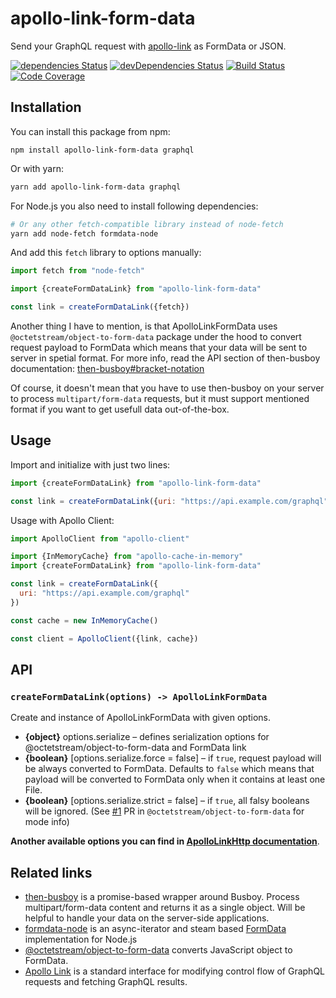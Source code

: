 # apollo-link-form-data

Send your GraphQL request with [apollo-link](https://github.com/apollographql/apollo-link) as FormData or JSON.

[![dependencies Status](https://david-dm.org/octet-stream/apollo-link-form-data/status.svg)](https://david-dm.org/octet-stream/apollo-link-form-data)
[![devDependencies Status](https://david-dm.org/octet-stream/apollo-link-form-data/dev-status.svg)](https://david-dm.org/octet-stream/apollo-link-form-data?type=dev)
[![Build Status](https://travis-ci.org/octet-stream/apollo-link-form-data.svg?branch=master)](https://travis-ci.org/octet-stream/apollo-link-form-data)
[![Code Coverage](https://codecov.io/github/octet-stream/apollo-link-form-data/coverage.svg?branch=master)](https://codecov.io/github/octet-stream/apollo-link-form-data?branch=master)

## Installation

You can install this package from npm:

```
npm install apollo-link-form-data graphql
```

Or with yarn:

```sh
yarn add apollo-link-form-data graphql
```

For Node.js you also need to install following dependencies:

```sh
# Or any other fetch-compatible library instead of node-fetch
yarn add node-fetch formdata-node
```

And add this `fetch` library to options manually:

```js
import fetch from "node-fetch"

import {createFormDataLink} from "apollo-link-form-data"

const link = createFormDataLink({fetch})
```

Another thing I have to mention, is that ApolloLinkFormData uses `@octetstream/object-to-form-data` package under the hood
to convert request payload to FormData which means that your data will be sent to server in spetial format.
For more info, read the API section of then-busboy documentation: [then-busboy#bracket-notation](https://github.com/octet-stream/then-busboy#bracket-notation)

Of course, it doesn't mean that you have to use then-busboy on your server to process `multipart/form-data`
requests, but it must support mentioned format if you want to get usefull data out-of-the-box.

## Usage

Import and initialize with just two lines:

```js
import {createFormDataLink} from "apollo-link-form-data"

const link = createFormDataLink({uri: "https://api.example.com/graphql"})
```

Usage with Apollo Client:

```js
import ApolloClient from "apollo-client"

import {InMemoryCache} from "apollo-cache-in-memory"
import {createFormDataLink} from "apollo-link-form-data"

const link = createFormDataLink({
  uri: "https://api.example.com/graphql"
})

const cache = new InMemoryCache()

const client = ApolloClient({link, cache})
```

## API

### `createFormDataLink(options) -> ApolloLinkFormData`

Create and instance of ApolloLinkFormData with given options.

  - **{object}** options.serialize – defines serialization options for @octetstream/object-to-form-data and FormData link
  - **{boolean}** [options.serialize.force = false] – if `true`, request payload will be always converted to FormData.
    Defaults to `false` which means that payload will be converted to FormData only when it contains at least one File.
  - **{boolean}** [options.serialize.strict = false] – if `true`, all falsy booleans will be ignored. (See [#1](https://github.com/octet-stream/object-to-form-data/pull/1) PR in `@octetstream/object-to-form-data` for mode info)

**Another available options you can find in [ApolloLinkHttp documentation](https://www.apollographql.com/docs/link/links/http.html)**.

## Related links

* [then-busboy](https://github.com/octet-stream/then-busboy) is a promise-based wrapper around Busboy. Process multipart/form-data content and returns it as a single object. Will be helpful to handle your data on the server-side applications.
* [formdata-node](https://github.com/octet-stream/form-data) is an async-iterator and steam based [FormData](https://developer.mozilla.org/en-US/docs/Web/API/FormData) implementation for Node.js
* [@octetstream/object-to-form-data](https://github.com/octet-stream/object-to-form-data) converts JavaScript object to FormData.
* [Apollo Link](https://www.apollographql.com/docs/link/) is a standard interface for modifying control flow of GraphQL requests and fetching GraphQL results.
